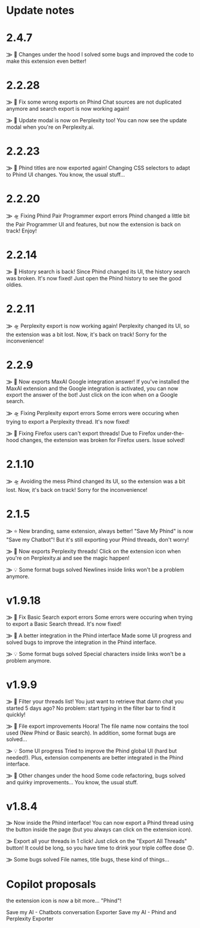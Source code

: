 # Update notes
# 2.4.7
⨠ 🚀 Changes under the hood
I solved some bugs and improved the code to make this extension even better!

# 2.2.28
⨠ 🚀 Fix some wrong exports on Phind
Chat sources are not duplicated anymore and search export is now working again!

⨠ 📢 Update modal is now on Perplexity too!
You can now see the update modal when you're on Perplexity.ai.

# 2.2.23
⨠ 🧩 Phind titles are now exported again!
Changing CSS selectors to adapt to Phind UI changes. You know, the usual stuff...

# 2.2.20
⨠ 🛸 Fixing Phind Pair Programmer export errors
Phind changed a little bit the Pair Programmer UI and features, but now the extension is back on track! Enjoy!


# 2.2.14
⨠ 🔎 History search is back!
Since Phind changed its UI, the history search was broken. It's now fixed! Just open the Phind history to see the good oldies.


# 2.2.11
⨠ 🛸 Perplexity export is now working again!
Perplexity changed its UI, so the extension was a bit lost. Now, it's back on track! Sorry for the inconvenience!


# 2.2.9
⨠ 🚀 Now exports MaxAI Google integration answer!
If you've installed the MaxAI extension and the Google integration is activated, you can now export the answer of the bot! Just click on the icon when on a Google search.

⨠ 🛸 Fixing Perplexity export errors
Some errors were occuring when trying to export a Perplexity thread. It's now fixed!

⨠ 🧩 Fixing Firefox users can't export threads!
Due to Firefox under-the-hood changes, the extension was broken for Firefox users. Issue solved!


# 2.1.10
⨠ 🛸 Avoiding the mess
Phind changed its UI, so the extension was a bit lost. Now, it's back on track! Sorry for the inconvenience!


# 2.1.5
⨠ ⭐ New branding, same extension, always better!
"Save My Phind" is now "Save my Chatbot"! But it's still exporting your Phind threads, don't worry!

⨠ 🚀 Now exports Perplexity threads!
Click on the extension icon when you're on Perplexity.ai and see the magic happen!

⨠ 💡 Some format bugs solved
Newlines inside links won't be a problem anymore.

# v1.9.18
⨠ 🚀 Fix Basic Search export errors
Some errors were occuring when trying to export a Basic Search thread. It's now fixed!

⨠ 🧩 A better integration in the Phind interface
Made some UI progress and solved bugs to improve the integration in the Phind interface.

⨠ 💡 Some format bugs solved
Special characters inside links won't be a problem anymore.

# v1.9.9
⨠ 🔎 Filter your threads list!
You just want to retrieve that damn chat you started 5 days ago? No problem: start typing in the filter bar to find it quickly!

⨠ 🚀 File export improvements
Hoora! The file name now contains the tool used (New Phind or Basic search). In addition, some format bugs are solved...

⨠ 💡 Some UI progress 
Tried to improve the Phind global UI (hard but needed!). Plus, extension compenents are better integrated in the Phind interface. 

⨠ 🧩 Other changes under the hood
Some code refactoring, bugs solved and quirky improvements... You know, the usual stuff.

# v1.8.4
⨠ Now inside the Phind interface!
You can now export a Phind thread using the button inside the page (but you always can click on the extension icon).

⨠ Export all your threads in 1 click!
Just click on the "Export All Threads" button! It could be long, so you have time to drink your triple coffee dose 🙃.

⨠ Some bugs solved
File names, title bugs, these kind of things...


# Copilot proposals
the extension icon is now a bit more... "Phind"!

Save my AI - Chatbots conversation Exporter
Save my AI - Phind and Perplexity Exporter

[//]: # (Phind changed its UI, so the extension is now a bit lost. I'm working on it, but it could take some time. Sorry for the inconvenience!)
